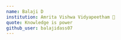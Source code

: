 ```yaml
---
name: Balaji D
institution: Amrita Vishwa Vidyapeetham 🚩
quote: Knowledge is power
github_user: balajidass07
---
```

